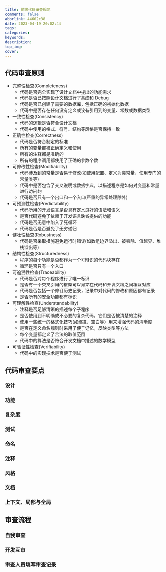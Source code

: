 ```yaml
---
title: 前端代码审查规范
comments: false
abbrlink: 44602c38
date: 2023-04-19 20:02:44
tags:
categories:
keywords:
description:
top_img:
cover:
---
```

## 代码审查原则
- 完整性检查(Completeness)
  - 代码是否完全实现了设计文档中提出的功能需求
  - 代码是否已按照设计文档进行了集成和 Debug
  - 代码是否已创建了需要的数据库，包括正确的初始化数据
  - 代码中是否存在任何没有定义或没有引用到的变量、常数或数据类型
- 一致性检查(Consistency)
  - 代码的逻辑是否符合设计文档
  - 代码中使用的格式、符号、结构等风格是否保持一致
- 正确性检查(Correctness)
  - 代码是否符合制定的标准
  - 所有的变量都被正确定义和使用
  - 所有的注释都是准确的
  - 所有的程序调用都使用了正确的参数个数
- 可修改性检查(Modifiability)
  - 代码涉及到的常量是否易于修改(如使用配置、定义为类常量、使用专门的常量类等)
  - 代码中是否包含了交叉说明或数据字典，以描述程序是如何对变量和常量进行访问的
  - 代码是否只有一个出口和一个入口(严重的异常处理除外)
- 可预测性检查(Predictability)
  - 代码所用的开发语言是否具有定义良好的语法和语义
  - 是否代码避免了依赖于开发语言缺省提供的功能
  - 代码是否无意中陷入了死循环
  - 代码是否是否避免了无穷递归
- 健壮性检查(Robustness)
  - 代码是否采取措施避免运行时错误(如数组边界溢出、被零除、值越界、堆栈溢出等)
- 结构性检查(Structuredness)
  - 程序的每个功能是否都作为一个可辩识的代码块存在
  - 循环是否只有一个入口
- 可追溯性检查(Traceability)
  - 代码是否对每个程序进行了唯一标识
  - 是否有一个交叉引用的框架可以用来在代码和开发文档之间相互对应
  - 代码是否包括一个修订历史记录，记录中对代码的修改和原因都有记录
  - 是否所有的安全功能都有标识
- 可理解性检查(Understandability)
  - 注释是否足够清晰的描述每个子程序
  - 是否使用到不明确或不必要的复杂代码，它们是否被清楚的注释
  - 使用一些统一的格式化技巧(如缩进、空白等）用来增强代码的清晰度
  - 是否在定义命名规则时采用了便于记忆，反映类型等方法
  - 每个变量都定义了合法的取值范围
  - 代码中的算法是否符合开发文档中描述的数学模型
- 可验证性检查(Verifiability)
  - 代码中的实现技术是否便于测试

## 代码审查要点
### 设计
### 功能
### 复杂度
### 测试
### 命名
### 注释
### 风格
### 文档
### 上下文、局部与全局

## 审查流程
### 自我审查
### 开发互审
### 审查人员填写审查记录